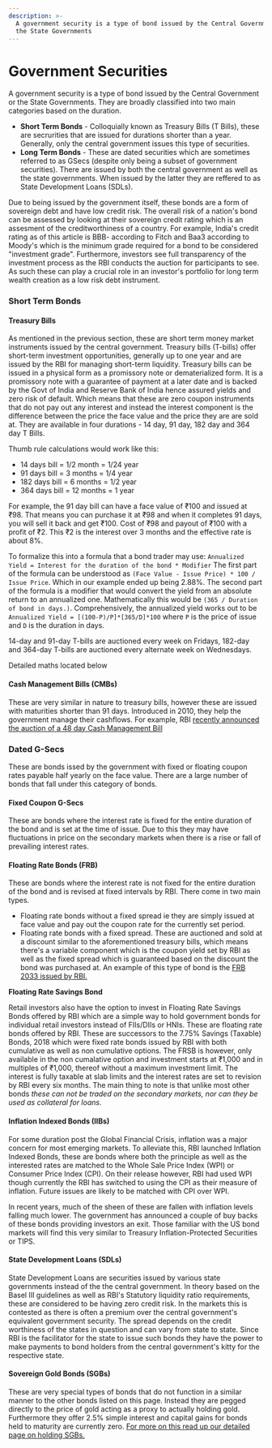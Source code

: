 ```yaml
---
description: >-
  A government security is a type of bond issued by the Central Government or
  the State Governments
---
```


# Government Securities

A government security is a type of bond issued by the Central Government or the State Governments. They are broadly classified into two main categories based on the duration.

* **Short Term Bonds** - Colloquially known as Treasury Bills \(T Bills\), these are secrurities that are issued for durations shorter than a year. Generally, only the central government issues this type of securities.
* **Long Term Bonds** - These are dated securities which are sometimes referred to as GSecs \(despite only being a subset of government securities\). There are issued by both the central government as well as the state governments. When issued by the latter they are reffered to as State Development Loans \(SDLs\).

Due to being issued by the government itself, these bonds are a form of sovereign debt and have low credit risk. The overall risk of a nation's bond can be assessed by looking at their sovereign credit rating which is an assesment of the creditworthiness of a country. For example, India's credit rating as of this article is BBB- according to Fitch and Baa3 according to Moody's which is the minimum grade required for a bond to be considered "investment grade". Furthermore, investors see full transparency of the investment process as the RBI conducts the auction for participants to see. As such these can play a crucial role in an investor's portfolio for long term wealth creation as a low risk debt instrument.

### Short Term Bonds

#### Treasury Bills

As mentioned in the previous section, these are short term money market instruments issued by the central government. Treasury bills \(T-bills\) offer short-term investment opportunities, generally up to one year and are issued by the RBI for managing short-term liquidity. Treasury bills can be issued in a physical form as a promissory note or dematerialized form. It is a promissory note with a guarantee of payment at a later date and is backed by the Govt of India and Reserve Bank of India hence assured yields and zero risk of default. Which means that these are zero coupon instruments that do not pay out any interest and instead the interest component is the difference between the price the face value and the price they are are sold at. They are available in four durations - 14 day, 91 day, 182 day and 364 day T Bills.

Thumb rule calculations would work like this:

* 14 days bill = 1/2 month = 1/24 year
* 91 days bill = 3 months = 1/4 year
* 182 days bill = 6 months = 1/2 year
* 364 days bill = 12 months = 1 year

For example, the 91 day bill can have a face value of ₹100 and issued at ₹98. That means you can purchase it at ₹98 and when it completes 91 days, you will sell it back and get ₹100. Cost of ₹98 and payout of ₹100 with a profit of ₹2. This ₹2 is the interest over 3 months and the effective rate is about 8%.

To formalize this into a formula that a bond trader may use: `Annualized Yield = Interest for the duration of the bond * Modifier` The first part of the formula can be understood as `(Face Value - Issue Price) * 100 / Issue Price`. Which in our example ended up being 2.88%. The second part of the formula is a modifier that would convert the yield from an absolute return to an annualized one. Mathematically this would be `(365 / Duration of bond in days.)`. Comprehensively, the annualized yield works out to be `Annualized Yield = [(100-P)/P]*[365/D]*100` where `P` is the price of issue and `D` is the duration in days.

14-day and 91-day T-bills are auctioned every week on Fridays, 182-day and 364-day T-bills are auctioned every alternate week on Wednesdays.

Detailed maths located below 

#### Cash Management Bills \(CMBs\)

These are very similar in nature to treasury bills, however these are issued with maturities shorter than 91 days. Introduced in 2010, they help the government manage their cashflows. For example, RBI [recently announced the auction of a 48 day Cash Management Bill](https://www.rbi.org.in/scripts/BS_PressReleaseDisplay.aspx?prid=49282)

### Dated G-Secs

These are bonds issed by the government with fixed or floating coupon rates payable half yearly on the face value. There are a large number of bonds that fall under this category of bonds.

#### Fixed Coupon G-Secs

These are bonds where the interest rate is fixed for the entire duration of the bond and is set at the time of issue. Due to this they may have fluctuations in price on the secondary markets when there is a rise or fall of prevailing interest rates.

#### Floating Rate Bonds \(FRB\)

These are bonds where the interest rate is not fixed for the entire duration of the bond and is revised at fixed intervals by RBI. There come in two main types.

* Floating rate bonds without a fixed spread ie they are simply issued at face value and pay out the coupon rate for the currently set period.
* Floating rate bonds with a fixed spread. These are auctioned and sold at a discount similar to the aforementioned treasury bills, which means there's a variable component which is the coupon yield set by RBI as well as the fixed spread which is guaranteed based on the discount the bond was purchased at. An example of this type of bond is the [FRB 2033 issued by RBI.](https://www.rbi.org.in/scripts/BS_PressReleaseDisplay.aspx?prid=50728)

**Floating Rate Savings Bond**

Retail investors also have the option to invest in Floating Rate Savings Bonds offered by RBI which are a simple way to hold government bonds for individual retail investors instead of FIIs/DIIs or HNIs. These are floating rate bonds offered by RBI. These are successors to the 7.75% Savings \(Taxable\) Bonds, 2018 which were fixed rate bonds issued by RBI with both cumulative as well as non cumulative options. The FRSB is however, only available in the non cumalative option and investment starts at ₹1,000 and in multiples of ₹1,000, thereof without a maximum investment limit. The interest is fully taxable at slab limits and the interest rates are set to revision by RBI every six months. The main thing to note is that unlike most other bonds _these can not be traded on the secondary markets, nor can they be used as collateral for loans_.

#### Inflation Indexed Bonds \(IIBs\)

For some duration post the Global Financial Crisis, inflation was a major concern for most emerging markets. To alleviate this, RBI launched Inflation Indexed Bonds, these are bonds where both the principle as well as the interested rates are matched to the Whole Sale Price Index \(WPI\) or Consumer Price Index \(CPI\). On their release however, RBI had used WPI though currently the RBI has switched to using the CPI as their measure of inflation. Future issues are likely to be matched with CPI over WPI.

In recent years, much of the sheen of these are fallen with inflation levels falling much lower. The government has announced a couple of buy backs of these bonds providing investors an exit. Those familiar with the US bond markets will find this very similar to Treasury Inflation-Protected Securities or TIPS.

#### State Development Loans \(SDLs\)

State Development Loans are securities issued by various state governments instead of the the central government. In theory based on the Basel III guidelines as well as RBI's Statutory liquidity ratio requirements, these are considered to be having zero credit risk. In the markets this is contested as there is often a premium over the central government's equivalent government security. The spread depends on the credit worthiness of the states in question and can vary from state to state. Since RBI is the facilitator for the state to issue such bonds they have the power to make payments to bond holders from the central government's kitty for the respective state.

#### Sovereign Gold Bonds \(SGBs\)

These are very special types of bonds that do not function in a similar manner to the other bonds listed on this page. Instead they are pegged directly to the price of gold acting as a proxy to actually holding gold. Furthermore they offer 2.5% simple interest and capital gains for bonds held to maturity are currently zero. [For more on this read up our detailed page on holding SGBs.](https://UNDER-CONSTRUCTION)

